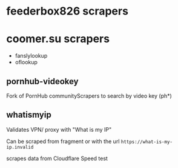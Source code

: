 # feederbox826 scrapers

# coomer.su scrapers
- fanslylookup
- oflookup

## pornhub-videokey
Fork of PornHub communityScrapers to search by video key (ph*)

## whatismyip
Validates VPN/ proxy with "What is my IP"

Can be scraped from fragment or with the url `https://what-is-my-ip.invalid`

scrapes data from Cloudflare Speed test
